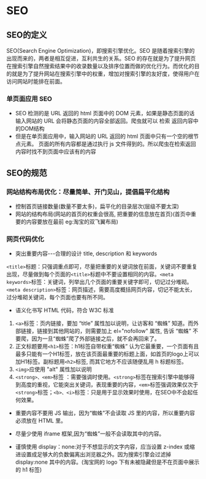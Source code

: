 <!--
 * @Author: x09898 coder_xujie@163.com
 * @Date: 2022-05-09 20:54:21
 * @LastEditors: x09898 coder_xujie@163.com
 * @FilePath: \HTML-CSS-Javascript-\HTML+CSS\HTML部分\HTML基础\SEO.md
 * @Description: SEO的概念以及最佳实践
-->
# SEO

## SEO的定义

SEO(Search Engine Optimization)，即搜索引擎优化。SEO 是随着搜索引擎的出现而来的，两者是相互促进，互利共生的关系。SEO 的存在就是为了提升网页在搜索引擎自然搜索结果中的收录数量以及排序位置而做的优化行为。而优化的目的就是为了提升网站在搜索引擎中的权重，增加对搜索引擎的友好度，使得用户在访问网站时能排在前面。

### 单页面应用 SEO

* SEO 检测的是 URL 返回的 html 页面中的 DOM 元素，如果是静态页面的话输入网站的 URL 会将静态页面的内容全部返回。爬虫就可以 检索 返回内容中的DOM结构
* 但是在单页面应用中，输入网站的 URL 返回的 html 页面中只有一个空的根节点元素。 页面的所有内容都是通过执行 js 文件得到的。所以爬虫在检索返回内容时找不到页面中应该有的内容

## SEO的规范

### 网站结构布局优化：尽量简单、开门见山，提倡扁平化结构

* 控制首页链接数量(数量不要太多)，扁平化的目录层次(层级不要太深)
* 网站的结构布局(网站的首页的权重会很高, 把重要的信息放在首页)(首页中重要的内容要放在最前 eg:淘宝的双飞翼布局)

### 网页代码优化

* 突出重要内容---合理的设计 title, description 和 keywords

`<title>`标题：只强调重点即可，尽量把重要的关键词放在前面，关键词不要重复出现，尽量做到每个页面的`<title>`标题中不要设置相同的内容。`<meta keywords>`标签：关键词，列举出几个页面的重要关键字即可，切记过分堆砌。`<meta description>`标签：网页描述，需要高度概括网页内容，切记不能太长，过分堆砌关键词，每个页面也要有所不同。

* 语义化书写 HTML 代码，符合 W3C 标准

1. `<a>`标签：页内链接，要加 “title” 属性加以说明，让访客和 “蜘蛛” 知道。而外部链接，链接到其他网站的，则需要加上 el="nofollow" 属性, 告诉 “蜘蛛” 不要爬，因为一旦“蜘蛛”爬了外部链接之后，就不会再回来了。
2. 正文标题要用`<h1>`标签：h1标签自带权重“蜘蛛” 认为它最重要，一个页面有且最多只能有一个H1标签，放在该页面最重要的标题上面，如首页的logo上可以加H1标签。副标题用`<h2>`标签, 而其它地方不应该随便乱用 h 标题标签。
3. `<img>`应使用 "alt" 属性加以说明
4. `<strong>、<em>`标签 ：需要强调时使用。`<strong>`标签在搜索引擎中能够得到高度的重视，它能突出关键词，表现重要的内容，`<em>`标签强调效果仅次于`<strong>`标签；`<b>、<i>`标签：只是用于显示效果时使用，在SEO中不会起任何效果。

* 重要内容不要用 JS 输出，因为“蜘蛛”不会读取 JS 里的内容，所以重要内容必须放在 HTML 里。

* 尽量少使用 iframe 框架,因为“蜘蛛”一般不会读取其中的内容。

* 谨慎使用 display：none:对于不想显示的文字内容，应当设置 z-index 或缩进设置成足够大的负数偏离出浏览器之外。因为搜索引擎会过滤掉 display:none 其中的内容。(淘宝网的 logo 下有未被隐藏但是不在页面中展示的 h1 标签)

